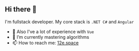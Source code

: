 ## Hi there 👋
I'm fullstack developer. My core stack is `.NET C#` and `Angular`  
- 🔭 Also I've a lot of experience with `Vue`
- 🌱 I’m currently mastering algorithms
- 📫 How to reach me: [12e.space](https://12e.space)

  
<!--
**badnickname/badnickname** is a ✨ _special_ ✨ repository because its `README.md` (this file) appears on your GitHub profile.

Here are some ideas to get you started:

- 🔭 I’m currently working on ...
- 🌱 I’m currently learning ...
- 👯 I’m looking to collaborate on ...
- 🤔 I’m looking for help with ...
- 💬 Ask me about ...
- 📫 How to reach me: ...
- 😄 Pronouns: ...
- ⚡ Fun fact: ...
-->

